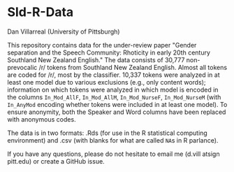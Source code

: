 # Sld-R-Data

Dan Villarreal (University of Pittsburgh)

This repository contains data for the under-review paper "Gender separation and the Speech Community: Rhoticity in early 20th century Southland New Zealand English." The data consists of 30,777 non-prevocalic /r/ tokens from Southland New Zealand English. Almost all tokens are coded for /r/, most by the classifier. 10,337 tokens were analyzed in at least one model due to various exclusions (e.g., only content words); information on which tokens were analyzed in which model is encoded in the columns `In_Mod_AllF`, `In_Mod_AllM`,  `In_Mod_NurseF`, `In_Mod_NurseM` (with `In_AnyMod` encoding whether tokens were included in at least one model). To ensure anonymity, both the Speaker and Word columns have been replaced with anonymous codes.

The data is in two formats: .Rds (for use in the R statistical computing environment) and .csv (with blanks for what are called `NA`s in R parlance).

If you have any questions, please do not hesitate to email me (d.vill atsign pitt.edu) or create a GitHub issue.
